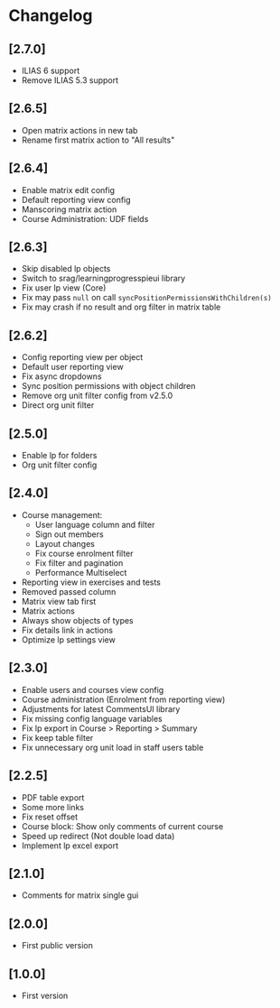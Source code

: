 # Changelog

## [2.7.0]
- ILIAS 6 support
- Remove ILIAS 5.3 support

## [2.6.5]
- Open matrix actions in new tab
- Rename first matrix action to "All results"

## [2.6.4]
- Enable matrix edit config
- Default reporting view config
- Manscoring matrix action
- Course Administration: UDF fields

## [2.6.3]
- Skip disabled lp objects
- Switch to srag/learningprogresspieui library
- Fix user lp view (Core)
- Fix may pass `null` on call `syncPositionPermissionsWithChildren(s)`
- Fix may crash if no result and org filter in matrix table

## [2.6.2]
- Config reporting view per object
- Default user reporting view
- Fix async dropdowns
- Sync position permissions with object children
- Remove org unit filter config from v2.5.0
- Direct org unit filter

## [2.5.0]
- Enable lp for folders
- Org unit filter config

## [2.4.0]
- Course management:
    - User language column and filter
    - Sign out members
    - Layout changes
    - Fix course enrolment filter
    - Fix filter and pagination
    - Performance Multiselect
- Reporting view in exercises and tests
- Removed passed column
- Matrix view tab first
- Matrix actions
- Always show objects of types
- Fix details link in actions
- Optimize lp settings view

## [2.3.0]
- Enable users and courses view config
- Course administration (Enrolment from reporting view)
- Adjustments for latest CommentsUI library
- Fix missing config language variables
- Fix lp export in Course > Reporting > Summary
- Fix keep table filter
- Fix unnecessary org unit load in staff users table

## [2.2.5]
- PDF table export
- Some more links
- Fix reset offset
- Course block: Show only comments of current course
- Speed up redirect (Not double load data)
- Implement lp excel export

## [2.1.0]
- Comments for matrix single gui

## [2.0.0]
- First public version

## [1.0.0]
- First version
